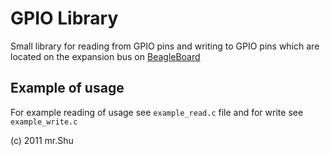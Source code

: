 GPIO Library
============

Small library for reading from GPIO pins and writing to GPIO pins which are located on the expansion bus
on [BeagleBoard](http://beagleboard.org)


Example of usage
----------------

For example reading of usage see `example_read.c` file and for write see `example_write.c`



(c) 2011 mr.Shu
